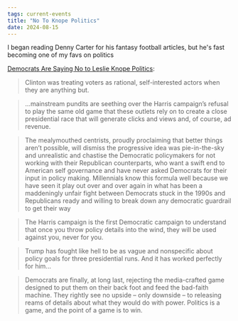 ```yaml
---
tags: current-events
title: "No To Knope Politics"
date: 2024-08-15
---
```


I began reading Denny Carter for his fantasy football articles, but he's fast becoming one of my favs on politics

[Democrats Are Saying No to Leslie Knope Politics](https://bad-faith-times.ghost.io/democrats-are-saying-no-to-leslie-knope-politics/):

> Clinton was treating voters as rational, self-interested actors when they are anything but.

> ...mainstream pundits are seething over the Harris campaign’s refusal to play the same old game that these outlets rely on to create a close presidential race that will generate clicks and views and, of course, ad revenue. 

> The mealymouthed centrists, proudly proclaiming that better things aren’t possible, will dismiss the progressive idea was pie-in-the-sky and unrealistic and chastise the Democratic policymakers for not working with their Republican counterparts, who want a swift end to American self governance and have never asked Democrats for their input in policy making. Millennials know this formula well because we have seen it play out over and over again in what has been a maddeningly unfair fight between Democrats stuck in the 1990s and Republicans ready and willing to break down any democratic guardrail to get their way

> The Harris campaign is the first Democratic campaign to understand that once you throw policy details into the wind, they will be used against you, never for you. 

> Trump has fought like hell to be as vague and nonspecific about policy goals for three presidential runs. And it has worked perfectly for him...

> Democrats are finally, at long last, rejecting the media-crafted game designed to put them on their back foot and feed the bad-faith machine. They rightly see no upside – only downside – to releasing reams of details about what they would do with power. Politics is a game, and the point of a game is to win.

